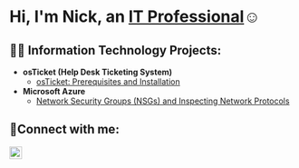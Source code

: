 <h1>Hi, I'm Nick, an <a href="www.linkedin.com/in/carlos-ramirez-323139178">IT Professional</a>☺</h1>

<h2>👨‍💻 Information Technology Projects:</h2>

- <b>osTicket (Help Desk Ticketing System)</b>
  - [osTicket: Prerequisites and Installation](https://github.com/nickbannenberg/osticket-prereqs)  
- <b>Microsoft Azure</b>
  - [Network Security Groups (NSGs) and Inspecting Network Protocols](https://github.com/nickbannenberg/azure-network-protocols)

<h2>🤳Connect with me:</h2>

[<img align="left" alt="Josh | LinkedIn" width="22px" src="https://cdn.jsdelivr.net/npm/simple-icons@v3/icons/linkedin.svg" />][linkedin]

[linkedin]: www.linkedin.com/in/carlos-ramirez-323139178
